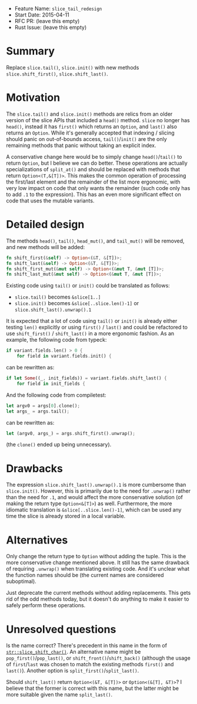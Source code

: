 - Feature Name: `slice_tail_redesign`
- Start Date: 2015-04-11
- RFC PR: (leave this empty)
- Rust Issue: (leave this empty)

# Summary

Replace `slice.tail()`, `slice.init()` with new methods `slice.shift_first()`,
`slice.shift_last()`.

# Motivation

The `slice.tail()` and `slice.init()` methods are relics from an older version
of the slice APIs that included a `head()` method. `slice` no longer has
`head()`, instead it has `first()` which returns an `Option`, and `last()` also
returns an `Option`. While it's generally accepted that indexing / slicing
should panic on out-of-bounds access, `tail()`/`init()` are the only
remaining methods that panic without taking an explicit index.

A conservative change here would be to simply change `head()`/`tail()` to return
`Option`, but I believe we can do better. These operations are actually
specializations of `split_at()` and should be replaced with methods that return
`Option<(T,&[T])>`. This makes the common operation of processing the first/last
element and the remainder of the list more ergonomic, with very low impact on
code that only wants the remainder (such code only has to add `.1` to the
expression). This has an even more significant effect on code that uses the
mutable variants.

# Detailed design

The methods `head()`, `tail()`, `head_mut()`, and `tail_mut()` will be removed,
and new methods will be added:

```rust
fn shift_first(&self) -> Option<(&T, &[T])>;
fn shift_last(&self) -> Option<(&T, &[T])>;
fn shift_first_mut(&mut self) -> Option<(&mut T, &mut [T])>;
fn shift_last_mut(&mut self) -> Option<(&mut T, &mut [T])>;
```

Existing code using `tail()` or `init()` could be translated as follows:

* `slice.tail()` becomes `&slice[1..]`
* `slice.init()` becomes `&slice[..slice.len()-1]` or
  `slice.shift_last().unwrap().1`

It is expected that a lot of code using `tail()` or `init()` is already either
testing `len()` explicitly or using `first()` / `last()` and could be refactored
to use `shift_first()` / `shift_last()` in a more ergonomic fashion. As an
example, the following code from typeck:

```rust
if variant.fields.len() > 0 {
    for field in variant.fields.init() {
```

can be rewritten as:

```rust
if let Some((_, init_fields)) = variant.fields.shift_last() {
    for field in init_fields {
```

And the following code from compiletest:

```rust
let argv0 = args[0].clone();
let args_ = args.tail();
```

can be rewritten as:

```rust
let (argv0, args_) = args.shift_first().unwrap();
```

(the `clone()` ended up being unnecessary).

# Drawbacks

The expression `slice.shift_last().unwrap().1` is more cumbersome than
`slice.init()`. However, this is primarily due to the need for `.unwrap()`
rather than the need for `.1`, and would affect the more conservative solution
(of making the return type `Option<&[T]>`) as well. Furthermore, the more
idiomatic translation is `&slice[..slice.len()-1]`, which can be used any time
the slice is already stored in a local variable.

# Alternatives

Only change the return type to `Option` without adding the tuple. This is the
more conservative change mentioned above. It still has the same drawback of
requiring `.unwrap()` when translating existing code. And it's unclear what the
function names should be (the current names are considered suboptimal).

Just deprecate the current methods without adding replacements. This gets rid of
the odd methods today, but it doesn't do anything to make it easier to safely
perform these operations.

# Unresolved questions

Is the name correct? There's precedent in this name in the form of
[`str::slice_shift_char()`][slice_shift_char]. An alternative name might be
`pop_first()`/`pop_last()`, or `shift_front()`/`shift_back()` (although the
usage of `first`/`last` was chosen to match the existing methods `first()` and
`last()`). Another option is `split_first()`/`split_last()`.

Should `shift_last()` return `Option<(&T, &[T])>` or `Option<(&[T], &T)>`?
I believe that the former is correct with this name, but the latter might be
more suitable given the name `split_last()`.

[slice_shift_char]: http://doc.rust-lang.org/nightly/std/primitive.str.html#method.slice_shift_char
